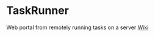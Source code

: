 # TaskRunner
Web portal from remotely running tasks on a server
[Wiki](https://github.com/xtrimf/TaskRunner/wiki/Configuration)
